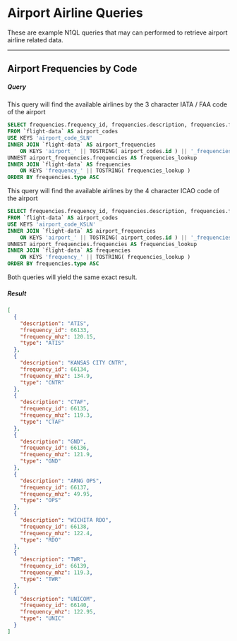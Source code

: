 # Airport Airline Queries

These are example N1QL queries that may can performed to retrieve airport airline related data.

---

## Airport Frequencies by Code

##### Query

This query will find the available airlines by the 3 character IATA / FAA code of the airport

```sql
SELECT frequencies.frequency_id, frequencies.description, frequencies.frequency_mhz, frequencies.type
FROM `flight-data` AS airport_codes
USE KEYS 'airport_code_SLN'
INNER JOIN `flight-data` AS airport_frequencies
    ON KEYS 'airport_' || TOSTRING( airport_codes.id ) || '_frequencies'
UNNEST airport_frequencies.frequencies AS frequencies_lookup
INNER JOIN `flight-data` AS frequencies
    ON KEYS 'frequency_' || TOSTRING( frequencies_lookup )
ORDER BY frequencies.type ASC
```

This query will find the available airlines by the 4 character ICAO code of the airport

```sql
SELECT frequencies.frequency_id, frequencies.description, frequencies.frequency_mhz, frequencies.type
FROM `flight-data` AS airport_codes
USE KEYS 'airport_code_KSLN'
INNER JOIN `flight-data` AS airport_frequencies
    ON KEYS 'airport_' || TOSTRING( airport_codes.id ) || '_frequencies'
UNNEST airport_frequencies.frequencies AS frequencies_lookup
INNER JOIN `flight-data` AS frequencies
    ON KEYS 'frequency_' || TOSTRING( frequencies_lookup )
ORDER BY frequencies.type ASC
```

Both queries will yield the same exact result.

##### Result

```json
[
  {
    "description": "ATIS",
    "frequency_id": 66133,
    "frequency_mhz": 120.15,
    "type": "ATIS"
  },
  {
    "description": "KANSAS CITY CNTR",
    "frequency_id": 66134,
    "frequency_mhz": 134.9,
    "type": "CNTR"
  },
  {
    "description": "CTAF",
    "frequency_id": 66135,
    "frequency_mhz": 119.3,
    "type": "CTAF"
  },
  {
    "description": "GND",
    "frequency_id": 66136,
    "frequency_mhz": 121.9,
    "type": "GND"
  },
  {
    "description": "ARNG OPS",
    "frequency_id": 66137,
    "frequency_mhz": 49.95,
    "type": "OPS"
  },
  {
    "description": "WICHITA RDO",
    "frequency_id": 66138,
    "frequency_mhz": 122.4,
    "type": "RDO"
  },
  {
    "description": "TWR",
    "frequency_id": 66139,
    "frequency_mhz": 119.3,
    "type": "TWR"
  },
  {
    "description": "UNICOM",
    "frequency_id": 66140,
    "frequency_mhz": 122.95,
    "type": "UNIC"
  }
]
```
